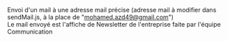 Envoi d'un mail à une adresse mail précise (adresse mail à modifier dans sendMail.js, à la place de "mohamed.azd49@gmail.com")  
Le mail envoyé est l'affiche de Newsletter de l'entreprise faite par l'équipe Communication
